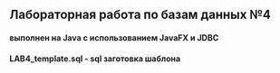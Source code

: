 ## Лабораторная работа по базам данных №4 
#### выполнен на Java с использованием JavaFX и JDBC 
#### LAB4_template.sql  - sql заготовка шаблона 
